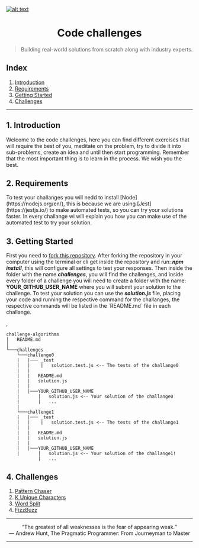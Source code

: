 <a href="https://www.core-code.io/">

![alt text](https://uploads-ssl.webflow.com/5eb2f56932c3562feab232e3/5f73550d00249e7e96c9f3de_Logo.png "corecodeio")

</a>

<h1 align="center">Code challenges</h1> 

>Building real-world solutions
from scratch along with
industry experts.


## Index

1. [Introduction](#1-introduction)
2. [Requirements](#2-requirements)
3. [Getting Started](#3-getting-started)
4. [Challenges](#4-challenges)
------

## 1. Introduction
<p>Welcome to the code challenges, here you can find different exercises that will require the best of you, meditate on the problem, try to divide it into sub-problems, create an idea and until then start programming. Remember that the most important thing is to learn in the process. We wish you the best.</p>

## 2. Requirements
<p>To test your challanges you will nedd to install [Node](https://nodejs.org/en/), this is because we are using [Jest](https://jestjs.io/) to make automated tests, so you can try your solutions faster. In every challange wi will explain you how you can make use of the automated test to try your solution.</p>

## 3. Getting Started
<p>First you need to <a href="https://docs.github.com/en/free-pro-team@latest/github/getting-started-with-github/fork-a-repo">fork this repository</a>. After forking the repository in your computer using the terminal or cli get inside the repository and run: <b><i>npm install</i></b>, this will configure all settings to test your responses. Then inside the folder with the name <b><i>challenges</i></b>, you will find the challenges, and inside every folder of a challenge you will need to create a folder with the name: <b>YOUR_GITHUB_USER_NAME</b> where you will submit your solution to the challenge. To test your solution you can use the <b><i>solution.js</i></b> file, placing your code and running the respective command for the challanges, the respective commands will be listed in the `README.md` file in each challange.</p>,

```
challenge-algorithms
│   README.md
│   
└───challenges
    └───challenge0
    |   |─── _test
    |   |    |   solution.test.js <-- The tests of the challange0
    |   |   
    |   |   README.md
    |   |   solution.js
    |   |
    |   |───YOUR_GITHUB_USER_NAME
    |       │   solution.js <-- Your solution of the challange0
    |       |   ...
    |
    └───challenge1
    |   |─── _test
    |   |    |   solution.test.js <-- The tests of the challange1
    |   |   
    |   |   README.md
    |   |   solution.js
    |   |
    |   |───YOUR_GITHUB_USER_NAME
    |       │   solution.js <-- Your solution of the challange1!
            |   ...
```

## 4. Challenges

1. [Pattern Chaser](challanges/pattern_chaser)
2. [K Unique Characters](challanges/k_unique_characters)
3. [Word Split](challanges/word_split)
4. [FizzBuzz](challanges/fizzbuzz)


---

<p align="center">
<q>The greatest of all weaknesses is the fear of appearing weak.</q>
<br>
― Andrew Hunt, The Pragmatic Programmer: From Journeyman to Master
</p>

---